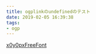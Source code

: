 ```yaml
---
title: ogplinkのundefinedのテスト
date: 2019-02-05 16:39:38
tags:
- ogp
---
```


[x0y0pxFreeFont](http://www17.plala.or.jp/xxxxxxx/00ff/)
